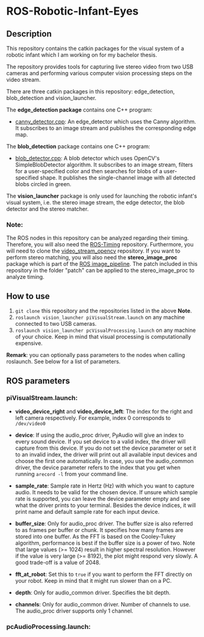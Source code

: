 # ROS-Robotic-Infant-Eyes

## Description
This repository contains the catkin packages for the visual system of a robotic infant which I am working on for my bachelor thesis.

The repository provides tools for capturing live stereo video from two USB cameras and performing various computer vision processing steps on the video stream.

There are three catkin packages in this repository: edge_detection, blob_detection and vision_launcher.

The **edge_detection package** contains one C++ program:
- [canny_detector.cpp](edge_detection/src/canny_detector.cpp): An edge_detector which uses the Canny algorithm. It subscribes to an image stream and publishes the corresponding edge map. 

The **blob_detection** package contains one C++ program:
- [blob_detector.cpp](blob_detection/src/blob_detector.cpp): A blob detector which uses OpenCV's SimpleBlobDetector algorithm. It subscribes to an image stream, filters for a user-specified color and then searches for blobs of a user-specified shape. It publishes the single-channel image with all detected blobs circled in green.

The **vision_launcher** package is only used for launching the robotic infant's visual system, i.e. the stereo image stream, the edge detector, the blob detector and the stereo matcher.

### Note:
The ROS nodes in this repository can be analyzed regarding their timing. Therefore, you will also need the [ROS-Timing](https://github.com/pjckoch/ROS-Timing.git) repository. Furthermore, you will need to clone the [video_stream_opencv](https://github.com/ros-drivers/video_stream_opencv.git) repository. If you want to perform stereo matching, you will also need the **stereo_image_proc** package which is part of the [ROS image_pipeline](https://github.com/ros-perception/image_pipeline.git). The patch included in this repository in the folder "patch" can be applied to the stereo_image_proc to analyze timing.

## How to use
1. `git clone` this repository and the repositories listed in the above **Note**.
2. `roslaunch vision_launcher piVisualStream.launch` on any machine connected to two USB cameras.
3. `roslaunch vision_launcher pcVisualProcessing.launch` on any machine of your choice. Keep in mind that visual processing is computationally expensive.

**Remark**: you can optionally pass parameters to the nodes when calling roslaunch. See below for a list of parameters.

## ROS parameters

### piVisualStream.launch:
- **video_device_right** and **video_device_left**: The index for the right and left camera respectively. For example, index 0 corresponds to `/dev/video0`
- **device**: If using the audio_proc driver, PyAudio will give an index to every sound device. If you set device to a valid index, the driver will capture from this device. If you do not set the device parameter or set it to an invalid index, the driver will print out all available input devices and choose the first one automatically. In case, you use the audio_common driver, the device parameter refers to the index that you get when running `arecord -l` from your command line.
- **sample_rate**: Sample rate in Hertz (Hz) with which you want to capture audio. It needs to be valid for the chosen device. If unsure which sample rate is supported, you can leave the device parameter empty and see what the driver prints to your terminal. Besides the device indices, it will print name and default sample rate for each input device.
- **buffer_size**: Only for audio_proc driver. The buffer size is also referred to as frames per buffer or chunk. It specifies how many frames are stored into one buffer. As the FFT is based on the Cooley-Tukey algorithm, performance is best if the buffer size is a power of two. Note that large values (>= 1024) result in higher spectral resolution. However if the value is very large (>= 8192), the plot might respond very slowly. A good trade-off is a value of 2048.
- **fft_at_robot**: Set this to `true` if you want to perform the FFT directly on your robot. Keep in mind that it might run slower than on a PC.
- **depth**: Only for audio_common driver. Specifies the bit depth.

- **channels**: Only for audio_common driver. Number of channels to use. The audio_proc driver supports only 1 channel.

### pcAudioProcessing.launch:
